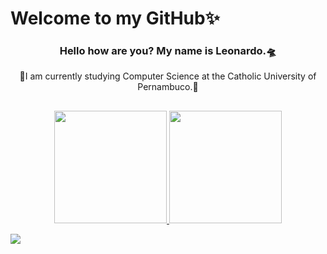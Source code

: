 # Welcome to my GitHub✨
<div align = "center">

### Hello how are you? My name is Leonardo.🛸
🚀I am currently studying Computer Science at the Catholic University of Pernambuco.🚀

</div>

##

<div align = "center">
<a href="https://github.com/leohcavalcanti">
  <img height="180em" src="https://github-readme-stats.vercel.app/api?username=leohcavalcanti&show_icons=true&theme=dracula&include_all_commits=true&count_private=true"/>
  <img height="180em" src="https://github-readme-stats.vercel.app/api/top-langs/?username=leohcavalcanti&layout=compact&langs_count=7&theme=dracula"/>
</div>

[![](https://visitcount.itsvg.in/api?id=amndalsr&icon=5&color=0)](https://visitcount.itsvg.in)
